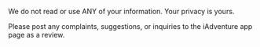 We do not read or use ANY of your information. Your privacy is yours. 

Please post any complaints, suggestions, or inquiries to the iAdventure app page as a review. 
